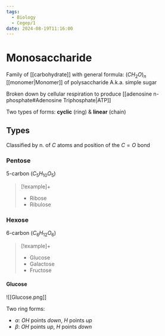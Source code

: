 ```yaml
---
tags:
  - Biology
  - Cegep/1
date: 2024-08-19T11:16:00
---
```


# Monosaccharide

Family of [[carbohydrate]] with general formula: $(CH_{2}O)_{n}$
[[monomer|Monomer]] of polysaccharide
A.k.a. simple sugar

Broken down by cellular respiration to produce [[adenosine n-phosphate#Adenosine Triphosphate|ATP]]

Two types of forms: **cyclic** (ring) & **linear** (chain)

## Types

Classified by n. of $C$ atoms and position of the $C=O$ bond

### Pentose

5-carbon ($C_5H_{10}O_5$)

> [!example]+
> - Ribose
> - Ribulose

### Hexose

6-carbon ($C_6H_{12}O_6$)

> [!example]+
> - Glucose
> - Galactose
> - Fructose

#### Glucose

![[Glucose.png]]

Two ring forms:

- $\alpha$: $OH$ points *down*, $H$ points *up*
- $\beta$: $OH$ points *up*, $H$ points *down*